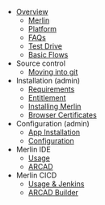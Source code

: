 - [Overview](./README.md)
   - [Merlin](./guides/overview/main.md)
   - [Platform](./guides/overview/platform.md)
   - [FAQs](./guides/overview/faq.md)
   - [Test Drive](./guides/overview/sandbox.md)
   - [Basic Flows](./guides/flows.md)
- Source control
   - [Moving into git](./guides/git/moving-source.md)
- Installation (admin)
   - [Requirements](./guides/openshift/merlin-reqs.md)
   - [Entitlement](./guides/openshift/entitlement.md)
   - [Installing Merlin](./guides/openshift/merlininstall.md)
   - [Browser Certificates](./guides/openshift/merlin-certs.md)
- Configuration (admin)
   - [App Installation](./guides/appinstall.md)
   - [Configuration](./guides/configuration.md)
- Merlin IDE
   - [Usage](./guides/crw/main.md)
   - [ARCAD](./guides/crw/arcad.md)
- Merlin CICD
   - [Usage & Jenkins](./guides/cicd/main.md)
   - [ARCAD Builder](./guides/cicd/arcad.md)
   <!-- - [ibmi-bob](./guides/cicd/bob.md) -->
